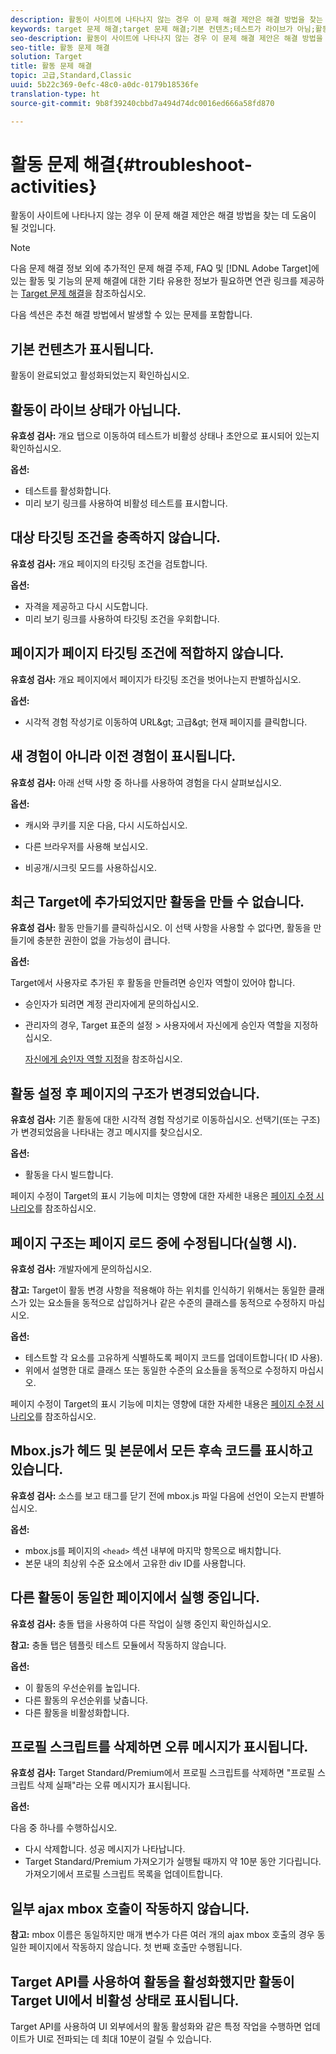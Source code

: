 ```yaml
---
description: 활동이 사이트에 나타나지 않는 경우 이 문제 해결 제안은 해결 방법을 찾는 데 도움이 될 것입니다.
keywords: target 문제 해결;target 문제 해결;기본 컨텐츠;테스트가 라이브가 아님;활동이 라이브가 아님;타깃팅이 작동하지 않음;이전 경험이 표시됩니다;활동을 만들 수 없습니다;활동을 만들 수 없습니다;활동 만들기;페이지 구조가 변경됨;페이지 구조가 수정됨;오류 메시지;프로필 스크립트 삭제 오류;ajax가 작동하지 않음
seo-description: 활동이 사이트에 나타나지 않는 경우 이 문제 해결 제안은 해결 방법을 찾는 데 도움이 될 것입니다.
seo-title: 활동 문제 해결
solution: Target
title: 활동 문제 해결
topic: 고급,Standard,Classic
uuid: 5b22c369-0efc-48c0-a0dc-0179b18536fe
translation-type: ht
source-git-commit: 9b8f39240cbbd7a494d74dc0016ed666a58fd870

---
```



# 활동 문제 해결{#troubleshoot-activities}

활동이 사이트에 나타나지 않는 경우 이 문제 해결 제안은 해결 방법을 찾는 데 도움이 될 것입니다.

>[!NOTE]
>
>다음 문제 해결 정보 외에 추가적인 문제 해결 주제, FAQ 및 [!DNL Adobe Target]에 있는 활동 및 기능의 문제 해결에 대한 기타 유용한 정보가 필요하면 연관 링크를 제공하는 [Target 문제 해결](../../r-troubleshooting-target/troubleshooting-target.md#reference_A9DB82675D044BD8861F6752A4EE6839)을 참조하십시오.

다음 섹션은 추천 해결 방법에서 발생할 수 있는 문제를 포함합니다.

## 기본 컨텐츠가 표시됩니다.

활동이 완료되었고 활성화되었는지 확인하십시오.

## 활동이 라이브 상태가 아닙니다.

**유효성 검사:** 개요 탭으로 이동하여 테스트가 비활성 상태나 초안으로 표시되어 있는지 확인하십시오.

**옵션:**

* 테스트를 활성화합니다.
* 미리 보기 링크를 사용하여 비활성 테스트를 표시합니다.

## 대상 타깃팅 조건을 충족하지 않습니다.

**유효성 검사:** 개요 페이지의 타깃팅 조건을 검토합니다.

**옵션:**

* 자격을 제공하고 다시 시도합니다.
* 미리 보기 링크를 사용하여 타깃팅 조건을 우회합니다.

## 페이지가 페이지 타깃팅 조건에 적합하지 않습니다.

**유효성 검사:** 개요 페이지에서 페이지가 타깃팅 조건을 벗어나는지 판별하십시오.

**옵션:**

* 시각적 경험 작성기로 이동하여 URL\&gt; 고급\&gt; 현재 페이지를 클릭합니다.

## 새 경험이 아니라 이전 경험이 표시됩니다.

**유효성 검사:** 아래 선택 사항 중 하나를 사용하여 경험을 다시 살펴보십시오.

**옵션:**

* 캐시와 쿠키를 지운 다음, 다시 시도하십시오.

* 다른 브라우저를 사용해 보십시오.
* 비공개/시크릿 모드를 사용하십시오.

## 최근 Target에 추가되었지만 활동을 만들 수 없습니다.

**유효성 검사:** 활동 만들기를 클릭하십시오. 이 선택 사항을 사용할 수 없다면, 활동을 만들기에 충분한 권한이 없을 가능성이 큽니다.

**옵션:**

Target에서 사용자로 추가된 후 활동을 만들려면 승인자 역할이 있어야 합니다.

* 승인자가 되려면 계정 관리자에게 문의하십시오.
* 관리자의 경우, Target 표준의 설정 &gt; 사용자에서 자신에게 승인자 역할을 지정하십시오.

   [자신에게 승인자 역할 지정](../../administrating-target/start-target.md#task_15CAA437A71444E2932B333D5E66A3C7)을 참조하십시오.

## 활동 설정 후 페이지의 구조가 변경되었습니다.

**유효성 검사:** 기존 활동에 대한 시각적 경험 작성기로 이동하십시오. 선택기(또는 구조)가 변경되었음을 나타내는 경고 메시지를 찾으십시오.

**옵션:**

* 활동을 다시 빌드합니다.

페이지 수정이 Target의 표시 기능에 미치는 영향에 대한 자세한 내용은 [페이지 수정 시나리오](../../c-experiences/c-visual-experience-composer/r-troubleshoot-composer/vec-scenarios.md#concept_A458A95F65B4401588016683FB1694DB)를 참조하십시오.

## 페이지 구조는 페이지 로드 중에 수정됩니다(실행 시).

**유효성 검사:** 개발자에게 문의하십시오.

**참고:** Target이 활동 변경 사항을 적용해야 하는 위치를 인식하기 위해서는 동일한 클래스가 있는 요소들을 동적으로 삽입하거나 같은 수준의 클래스를 동적으로 수정하지 마십시오.

**옵션:**

* 테스트할 각 요소를 고유하게 식별하도록 페이지 코드를 업데이트합니다( ID 사용).
* 위에서 설명한 대로 클래스 또는 동일한 수준의 요소들을 동적으로 수정하지 마십시오.

페이지 수정이 Target의 표시 기능에 미치는 영향에 대한 자세한 내용은 [페이지 수정 시나리오](../../c-experiences/c-visual-experience-composer/r-troubleshoot-composer/vec-scenarios.md#concept_A458A95F65B4401588016683FB1694DB)를 참조하십시오.

## Mbox.js가 헤드 및 본문에서 모든 후속 코드를 표시하고 있습니다.

**유효성 검사:** 소스를 보고 </body> 태그를 닫기 전에 mbox.js 파일 다음에 선언이 오는지 판별하십시오.

**옵션:**

* mbox.js를 페이지의 `<head>` 섹션 내부에 마지막 항목으로 배치합니다.
* 본문 내의 최상위 수준 요소에서 고유한 div ID를 사용합니다.

## 다른 활동이 동일한 페이지에서 실행 중입니다.

**유효성 검사:** 충돌 탭을 사용하여 다른 작업이 실행 중인지 확인하십시오.

**참고:** 충돌 탭은 템플릿 테스트 모듈에서 작동하지 않습니다.

**옵션:**

* 이 활동의 우선순위를 높입니다.
* 다른 활동의 우선순위를 낮춥니다.
* 다른 활동을 비활성화합니다.

## 프로필 스크립트를 삭제하면 오류 메시지가 표시됩니다.

**유효성 검사:** Target Standard/Premium에서 프로필 스크립트를 삭제하면 &quot;프로필 스크립트 삭제 실패&quot;라는 오류 메시지가 표시됩니다.

**옵션:**

다음 중 하나를 수행하십시오.

* 다시 삭제합니다. 성공 메시지가 나타납니다.
* Target Standard/Premium 가져오기가 실행될 때까지 약 10분 동안 기다립니다. 가져오기에서 프로필 스크립트 목록을 업데이트합니다.

## 일부 ajax mbox 호출이 작동하지 않습니다.

**참고:** mbox 이름은 동일하지만 매개 변수가 다른 여러 개의 ajax mbox 호출의 경우 동일한 페이지에서 작동하지 않습니다. 첫 번째 호출만 수행됩니다.

## Target API를 사용하여 활동을 활성화했지만 활동이 Target UI에서 비활성 상태로 표시됩니다.

Target API를 사용하여 UI 외부에서의 활동 활성화와 같은 특정 작업을 수행하면 업데이트가 UI로 전파되는 데 최대 10분이 걸릴 수 있습니다.